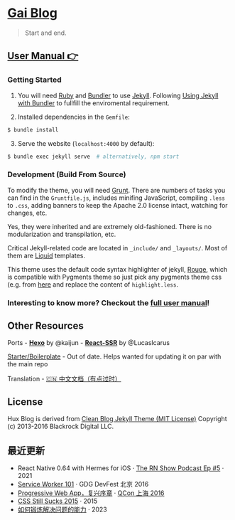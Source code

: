 # [Gai Blog](https://jade-caramel-e0bdbd.netlify.app/)

> Start and end.

## [User Manual 👉](_doc/Manual.md)

### Getting Started

1.  You will need [Ruby](https://www.ruby-lang.org/en/) and [Bundler](https://bundler.io/) to use [Jekyll](https://jekyllrb.com/). Following [Using Jekyll with Bundler](https://jekyllrb.com/tutorials/using-jekyll-with-bundler/) to fullfill the enviromental requirement.

2.  Installed dependencies in the `Gemfile`:

``` sh
$ bundle install 
```

3.  Serve the website (`localhost:4000` by default):

``` sh
$ bundle exec jekyll serve  # alternatively, npm start
```

### Development (Build From Source)

To modify the theme, you will need [Grunt](https://gruntjs.com/). There are numbers of tasks you can find in the `Gruntfile.js`, includes minifing JavaScript, compiling `.less` to `.css`, adding banners to keep the Apache 2.0 license intact, watching for changes, etc.

Yes, they were inherited and are extremely old-fashioned. There is no modularization and transpilation, etc.

Critical Jekyll-related code are located in `_include/` and `_layouts/`. Most of them are [Liquid](https://github.com/Shopify/liquid/wiki) templates.

This theme uses the default code syntax highlighter of jekyll, [Rouge](http://rouge.jneen.net/), which is compatible with Pygments theme so just pick any pygments theme css (e.g. from [here](http://jwarby.github.io/jekyll-pygments-themes/languages/javascript.html) and replace the content of `highlight.less`.

### Interesting to know more? Checkout the [full user manual](_doc/Manual.md)!

## Other Resources

Ports - [**Hexo**](https://github.com/Kaijun/hexo-theme-huxblog) by @kaijun - [**React-SSR**](https://github.com/LucasIcarus/huxpro.github.io/tree/ssr) by @LucasIcarus

[Starter/Boilerplate](https://github.com/huxpro/huxblog-boilerplate) - Out of date. Helps wanted for updating it on par with the main repo

Translation - [🇨🇳 中文文档（有点过时）](https://github.com/Huxpro/huxpro.github.io/blob/master/_doc/README.zh.md)

## License

Hux Blog is derived from [Clean Blog Jekyll Theme (MIT License)](https://github.com/BlackrockDigital/startbootstrap-clean-blog-jekyll/) Copyright (c) 2013-2016 Blackrock Digital LLC.

## 最近更新

-   React Native 0.64 with Hermes for iOS · [The RN Show Podcast Ep #5](https://www.callstack.com/podcast-react-native-show) · 2021
-   [Service Worker 101](//huangxuan.me/2016/11/20/sw-101-gdgdf/) · GDG DevFest 北京 2016
-   [Progressive Web App，复兴序章](//huangxuan.me/2016/10/20/pwa-qcon2016/) · [QCon 上海 2016](http://2016.qconshanghai.com/presentation/3111)
-   [CSS Still Sucks 2015](//huangxuan.me/2015/12/28/css-sucks-2015/) · 2015
-   [如何锻炼解决问题的能力](//huangxuan.me/2023/05/26/more-possibility/) · 2023
